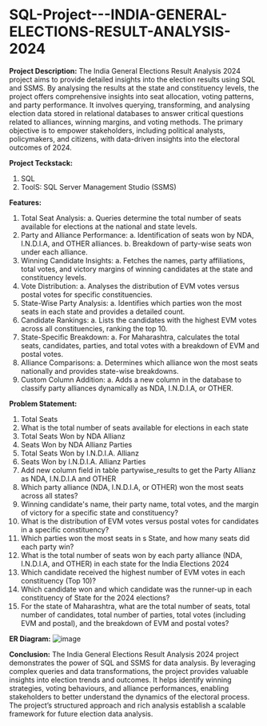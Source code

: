 # SQL-Project---INDIA-GENERAL-ELECTIONS-RESULT-ANALYSIS-2024

**Project Description:**
The India General Elections Result Analysis 2024 project aims to provide detailed insights into the election results using SQL and SSMS. By analysing the results at the state and constituency levels, the project offers comprehensive insights into seat allocation, voting patterns, and party performance. It involves querying, transforming, and analysing election data stored in relational databases to answer critical questions related to alliances, winning margins, and voting methods.
The primary objective is to empower stakeholders, including political analysts, policymakers, and citizens, with data-driven insights into the electoral outcomes of 2024.

**Project Teckstack:**
1. SQL
2. ToolS: SQL Server Management Studio (SSMS)

**Features:**
1.	Total Seat Analysis:
  a.	Queries determine the total number of seats available for elections at the national and state levels.
2.	Party and Alliance Performance:
  a.	Identification of seats won by NDA, I.N.D.I.A, and OTHER alliances.
  b.	Breakdown of party-wise seats won under each alliance.
3.	Winning Candidate Insights:
  a.	Fetches the names, party affiliations, total votes, and victory margins of winning candidates at the state and constituency levels.
4.	Vote Distribution:
  a.	Analyses the distribution of EVM votes versus postal votes for specific constituencies.
5.	State-Wise Party Analysis:
  a.	Identifies which parties won the most seats in each state and provides a detailed count.
6.	Candidate Rankings:
  a.	Lists the candidates with the highest EVM votes across all constituencies, ranking the top 10.
7.	State-Specific Breakdown:
  a.	For Maharashtra, calculates the total seats, candidates, parties, and total votes with a breakdown of EVM and postal votes.
8.	Alliance Comparisons:
  a.	Determines which alliance won the most seats nationally and provides state-wise breakdowns.
9.	Custom Column Addition:
  a.	Adds a new column in the database to classify party alliances dynamically as NDA, I.N.D.I.A, or OTHER.

**Problem Statement:**
1.	Total Seats
2.	What is the total number of seats available for elections in each state
3.	Total Seats Won by NDA Allianz
4.	Seats Won by NDA Allianz Parties
5.	Total Seats Won by I.N.D.I.A. Allianz
6.	Seats Won by I.N.D.I.A. Allianz Parties
7.	Add new column field in table partywise_results to get the Party Allianz as NDA, I.N.D.I.A 
and OTHER
8.	Which party alliance (NDA, I.N.D.I.A, or OTHER) won the most seats across all states?
9.	Winning candidate's name, their party name, total votes, and the margin of victory for a specific state and constituency?
10.	What is the distribution of EVM votes versus postal votes for candidates in a specific constituency?
11.	Which parties won the most seats in s State, and how many seats did each party win?
12.	What is the total number of seats won by each party alliance (NDA, I.N.D.I.A, and OTHER) in each state for the India Elections 2024
13.	Which candidate received the highest number of EVM votes in each constituency (Top 10)?
14.	Which candidate won and which candidate was the runner-up in each constituency of State for the 2024 elections?
15.	For the state of Maharashtra, what are the total number of seats, total number of candidates, total number of parties, total votes (including EVM and postal), and the breakdown of EVM and postal votes?

**ER Diagram:**
![image](https://github.com/user-attachments/assets/5ecf706b-eeab-407f-8849-f8de5697ea3a)

**Conclusion:**
The India General Elections Result Analysis 2024 project demonstrates the power of SQL and SSMS for data analysis. By leveraging complex queries and data transformations, the project provides valuable insights into election trends and outcomes. It helps identify winning strategies, voting behaviours, and alliance performances, enabling stakeholders to better understand the dynamics of the electoral process. The project’s structured approach and rich analysis establish a scalable framework for future election data analysis.

